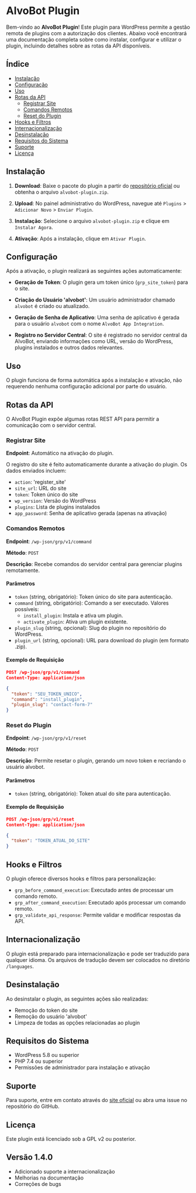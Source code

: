 # AlvoBot Plugin

Bem-vindo ao **AlvoBot Plugin**! Este plugin para WordPress permite a gestão remota de plugins com a autorização dos clientes. Abaixo você encontrará uma documentação completa sobre como instalar, configurar e utilizar o plugin, incluindo detalhes sobre as rotas da API disponíveis.

## Índice

- [Instalação](#instalação)
- [Configuração](#configuração)
- [Uso](#uso)
- [Rotas da API](#rotas-da-api)
  - [Registrar Site](#registrar-site)
  - [Comandos Remotos](#comandos-remotos)
  - [Reset do Plugin](#reset-do-plugin)
- [Hooks e Filtros](#hooks-e-filtros)
- [Internacionalização](#internacionalização)
- [Desinstalação](#desinstalação)
- [Requisitos do Sistema](#requisitos-do-sistema)
- [Suporte](#suporte)
- [Licença](#licença)

## Instalação

1. **Download**: Baixe o pacote do plugin a partir do [repositório oficial](https://alvobot.com/alvobot-plugin) ou obtenha o arquivo `alvobot-plugin.zip`.

2. **Upload**: No painel administrativo do WordPress, navegue até `Plugins` > `Adicionar Novo` > `Enviar Plugin`.

3. **Instalação**: Selecione o arquivo `alvobot-plugin.zip` e clique em `Instalar Agora`.

4. **Ativação**: Após a instalação, clique em `Ativar Plugin`.

## Configuração

Após a ativação, o plugin realizará as seguintes ações automaticamente:

- **Geração de Token**: O plugin gera um token único (`grp_site_token`) para o site.

- **Criação do Usuário 'alvobot'**: Um usuário administrador chamado `alvobot` é criado ou atualizado.

- **Geração de Senha de Aplicativo**: Uma senha de aplicativo é gerada para o usuário `alvobot` com o nome `AlvoBot App Integration`.

- **Registro no Servidor Central**: O site é registrado no servidor central da AlvoBot, enviando informações como URL, versão do WordPress, plugins instalados e outros dados relevantes.

## Uso

O plugin funciona de forma automática após a instalação e ativação, não requerendo nenhuma configuração adicional por parte do usuário.

## Rotas da API

O AlvoBot Plugin expõe algumas rotas REST API para permitir a comunicação com o servidor central.

### Registrar Site

**Endpoint**: Automático na ativação do plugin.

O registro do site é feito automaticamente durante a ativação do plugin. Os dados enviados incluem:

- `action`: 'register_site'
- `site_url`: URL do site
- `token`: Token único do site
- `wp_version`: Versão do WordPress
- `plugins`: Lista de plugins instalados
- `app_password`: Senha de aplicativo gerada (apenas na ativação)

### Comandos Remotos

**Endpoint**: `/wp-json/grp/v1/command`

**Método**: `POST`

**Descrição**: Recebe comandos do servidor central para gerenciar plugins remotamente.

#### Parâmetros

- `token` (string, obrigatório): Token único do site para autenticação.
- `command` (string, obrigatório): Comando a ser executado. Valores possíveis:
  - `install_plugin`: Instala e ativa um plugin.
  - `activate_plugin`: Ativa um plugin existente.
- `plugin_slug` (string, opcional): Slug do plugin no repositório do WordPress.
- `plugin_url` (string, opcional): URL para download do plugin (em formato .zip).

#### Exemplo de Requisição

```json
POST /wp-json/grp/v1/command
Content-Type: application/json

{
  "token": "SEU_TOKEN_UNICO",
  "command": "install_plugin",
  "plugin_slug": "contact-form-7"
}
```

### Reset do Plugin

**Endpoint**: `/wp-json/grp/v1/reset`

**Método**: `POST`

**Descrição**: Permite resetar o plugin, gerando um novo token e recriando o usuário alvobot.

#### Parâmetros

- `token` (string, obrigatório): Token atual do site para autenticação.

#### Exemplo de Requisição

```json
POST /wp-json/grp/v1/reset
Content-Type: application/json

{
  "token": "TOKEN_ATUAL_DO_SITE"
}
```

## Hooks e Filtros

O plugin oferece diversos hooks e filtros para personalização:

- `grp_before_command_execution`: Executado antes de processar um comando remoto.
- `grp_after_command_execution`: Executado após processar um comando remoto.
- `grp_validate_api_response`: Permite validar e modificar respostas da API.

## Internacionalização

O plugin está preparado para internacionalização e pode ser traduzido para qualquer idioma. Os arquivos de tradução devem ser colocados no diretório `/languages`.

## Desinstalação

Ao desinstalar o plugin, as seguintes ações são realizadas:

- Remoção do token do site
- Remoção do usuário 'alvobot'
- Limpeza de todas as opções relacionadas ao plugin

## Requisitos do Sistema

- WordPress 5.8 ou superior
- PHP 7.4 ou superior
- Permissões de administrador para instalação e ativação

## Suporte

Para suporte, entre em contato através do [site oficial](https://alvobot.com/suporte) ou abra uma issue no repositório do GitHub.

## Licença

Este plugin está licenciado sob a GPL v2 ou posterior.

## Versão 1.4.0

- Adicionado suporte a internacionalização
- Melhorias na documentação
- Correções de bugs